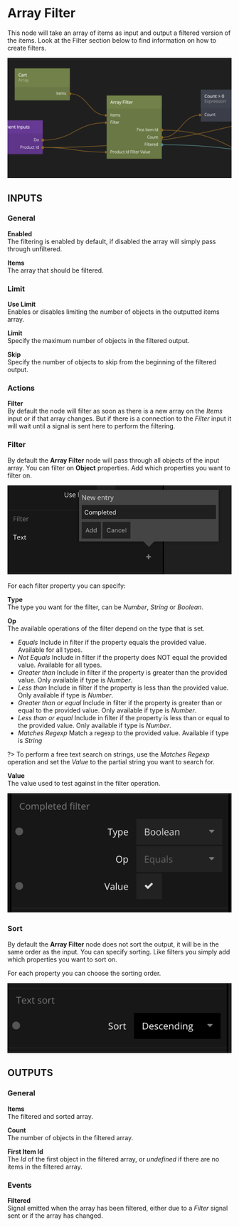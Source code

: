 # Array Filter

This node will take an array of items as input and output a filtered version of the items. Look at the Filter section below to find information on how to create filters.

![](array-filter.png ':class=img-size-l')

## INPUTS

### General

**Enabled**  
The filtering is enabled by default, if disabled the array will simply pass through unfiltered.

**Items**  
The array that should be filtered.

### Limit

**Use Limit**  
Enables or disables limiting the number of objects in the outputted items array.

**Limit**  
Specify the maximum number of objects in the filtered output.

**Skip**  
Specify the number of objects to skip from the beginning of the filtered output.


### Actions

**Filter**  
By default the node will filter as soon as there is a new array on the _Items_ input or if that array changes. But if there is a connection to the _Filter_ input it will wait until a signal is sent here to perform the filtering.

### Filter

By default the **Array Filter** node will pass through all objects of the input array. You can filter on **Object** properties. Add which properties you want to filter on.

![](../cloud-services/collection-filter.png ':class=img-size-m')

For each filter property you can specify:

**Type**  
The type you want for the filter, can be _Number_, _String_ or _Boolean_.

**Op**  
The available operations of the filter depend on the type that is set.

- _Equals_ Include in filter if the property equals the provided value. Available for all types.
- _Not Equals_ Include in filter if the property does NOT equal the provided value. Available for all types.
- _Greater than_ Include in filter if the property is greater than the provided value. Only available if type is _Number_.
- _Less than_ Include in filter if the property is less than the provided value. Only available if type is _Number_.
- _Greater than or equal_ Include in filter if the property is greater than or equal to the provided value. Only available if type is _Number_.
- _Less than or equal_ Include in filter if the property is less than or equal to the provided value. Only available if type is _Number_.
- _Matches Regexp_ Match a regexp to the provided value. Available if type is _String_

?> To perform a free text search on strings, use the _Matches Regexp_ operation and set the _Value_ to the partial string you want to search for.

**Value**  
The value used to test against in the filter operation.

![](../cloud-services/collection-filter-2.png ':class=img-size-m')

### Sort

By default the **Array Filter** node does not sort the output, it will be in the same order as the input. You can specify sorting. Like filters you simply add which properties you want to sort on.

For each property you can choose the sorting order.

![](../cloud-services/collection-sort.png ':class=img-size-m')

## OUTPUTS

### General

**Items**  
The filtered and sorted array.

**Count**  
The number of objects in the filtered array.

**First Item Id**  
The *Id* of the first object in the filtered array, or *undefined* if there are no items in the filtered array.

### Events

**Filtered**  
Signal emitted when the array has been filtered, either due to a _Filter_ signal sent or if the array has changed.

